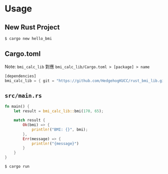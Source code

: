 # Usage

## New Rust Project

```shell
$ cargo new hello_bmi
```

## Cargo.toml

Note: `bmi_calc_lib` 對應 `bmi_calc_lib/Cargo.toml > [package] > name`

```rust
[dependencies]
bmi_calc_lib = { git = "https://github.com/HedgehogKUCC/rust_bmi_lib.git", branch = "main" }
```

## `src/main.rs`

```rust
fn main() {
    let result = bmi_calc_lib::bmi(170, 65);

    match result {
        Ok(bmi) => {
            println!("BMI: {}", bmi);
        },
        Err(message) => {
            println!("{message}")
        }
    } 
}
```

```shell
$ cargo run
```
